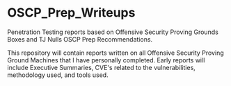 # OSCP_Prep_Writeups
Penetration Testing reports based on Offensive Security Proving Grounds Boxes and TJ Nulls OSCP Prep Recommendations.

This repository will contain reports written on all Offensive Security Proving Ground  Machines that I have personally completed. Early reports will include Executive Summaries, CVE's related to the vulnerabilities, methodology used, and tools used. 
